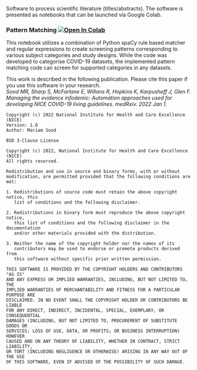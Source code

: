 Software to process scientific literature (titles/abstracts). The software is presented as notebooks that can be launched via Google Colab.

### Pattern Matching [![Open In Colab](https://colab.research.google.com/assets/colab-badge.svg)](https://colab.research.google.com/github/nice-digital/SciLiteratureProcessing/blob/main/code/screen_patternmatch_regex.ipynb)

This notebook utilizes a combination of Python spaCy rule based matcher and regular expressions to create screening patterns corresponding to various subject categories and study designs. While the code was developed to categorise COVID-19 datasets, the implemented pattern matching code can screen for supported categories in any datasets.

This work is described in the following publication. Please cite this paper if you use this software in your research.   
_Sood MR, Sharp S, McFarlane E, Willans R, Hopkins K, Karpusheff J, Glen F. Managing the evidence infodemic: Automation approaches used for developing NICE COVID-19 living guidelines. medRxiv. 2022 Jan 1._



```
Copyright (c) 2022 National Institute for Health and Care Excellence (NICE)
Version: 1.0
Author: Mariam Sood 

BSD 3-Clause License

Copyright (c) 2022, National Institute for Health and Care Excellence (NICE)
All rights reserved.

Redistribution and use in source and binary forms, with or without
modification, are permitted provided that the following conditions are met:

1. Redistributions of source code must retain the above copyright notice, this
   list of conditions and the following disclaimer.

2. Redistributions in binary form must reproduce the above copyright notice,
   this list of conditions and the following disclaimer in the documentation
   and/or other materials provided with the distribution.

3. Neither the name of the copyright holder nor the names of its
   contributors may be used to endorse or promote products derived from
   this software without specific prior written permission.

THIS SOFTWARE IS PROVIDED BY THE COPYRIGHT HOLDERS AND CONTRIBUTORS "AS IS"
AND ANY EXPRESS OR IMPLIED WARRANTIES, INCLUDING, BUT NOT LIMITED TO, THE
IMPLIED WARRANTIES OF MERCHANTABILITY AND FITNESS FOR A PARTICULAR PURPOSE ARE
DISCLAIMED. IN NO EVENT SHALL THE COPYRIGHT HOLDER OR CONTRIBUTORS BE LIABLE
FOR ANY DIRECT, INDIRECT, INCIDENTAL, SPECIAL, EXEMPLARY, OR CONSEQUENTIAL
DAMAGES (INCLUDING, BUT NOT LIMITED TO, PROCUREMENT OF SUBSTITUTE GOODS OR
SERVICES; LOSS OF USE, DATA, OR PROFITS; OR BUSINESS INTERRUPTION) HOWEVER
CAUSED AND ON ANY THEORY OF LIABILITY, WHETHER IN CONTRACT, STRICT LIABILITY,
OR TORT (INCLUDING NEGLIGENCE OR OTHERWISE) ARISING IN ANY WAY OUT OF THE USE
OF THIS SOFTWARE, EVEN IF ADVISED OF THE POSSIBILITY OF SUCH DAMAGE.
```
